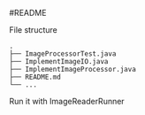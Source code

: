#README

File structure 

    .
    ├── ImageProcessorTest.java
    ├── ImplementImageIO.java
    ├── ImplementImageProcessor.java
    ├── README.md
    └── ...
Run it with ImageReaderRunner